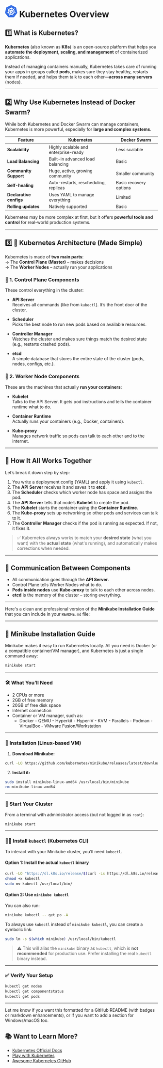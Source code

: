 # <img src="https://raw.githubusercontent.com/kubernetes/kubernetes/master/logo/logo.svg" alt="Kubernetes Logo" width="40" height="40"/> Kubernetes Overview

## 1️⃣ What is Kubernetes?

**Kubernetes** (also known as **K8s**) is an open-source platform that helps you **automate the deployment, scaling, and management** of containerized applications.

Instead of managing containers manually, Kubernetes takes care of running your apps in groups called **pods**, makes sure they stay healthy, restarts them if needed, and helps them talk to each other—**across many servers** (nodes).

---

## 2️⃣ Why Use Kubernetes Instead of Docker Swarm?

While both Kubernetes and Docker Swarm can manage containers, Kubernetes is more powerful, especially for **large and complex systems**.

| Feature                | Kubernetes                            | Docker Swarm                      |
|------------------------|----------------------------------------|-----------------------------------|
| **Scalability**        | Highly scalable and enterprise-ready   | Less scalable                     |
| **Load Balancing**     | Built-in advanced load balancing       | Basic                             |
| **Community Support**  | Huge, active, growing community        | Smaller community                 |
| **Self-healing**       | Auto-restarts, rescheduling, replicas  | Basic recovery options            |
| **Declarative configs**| Uses YAML to manage everything         | Limited                           |
| **Rolling updates**    | Natively supported                     | Basic                             |

Kubernetes may be more complex at first, but it offers **powerful tools and control** for real-world production systems.

---

## 3️⃣ 🧠 Kubernetes Architecture (Made Simple)

Kubernetes is made of **two main parts**:  
→ The **Control Plane (Master)** – makes decisions  
→ The **Worker Nodes** – actually run your applications

### 🔷 1. Control Plane Components

These control everything in the cluster:

- **API Server**  
  Receives all commands (like from `kubectl`). It’s the front door of the cluster.

- **Scheduler**  
  Picks the best node to run new pods based on available resources.

- **Controller Manager**  
  Watches the cluster and makes sure things match the desired state (e.g., restarts crashed pods).

- **etcd**  
  A simple database that stores the entire state of the cluster (pods, nodes, configs, etc.).

### 🔶 2. Worker Node Components

These are the machines that actually **run your containers**:

- **Kubelet**  
  Talks to the API Server. It gets pod instructions and tells the container runtime what to do.

- **Container Runtime**  
  Actually runs your containers (e.g., Docker, containerd).

- **Kube-proxy**  
  Manages network traffic so pods can talk to each other and to the internet.

---

## 🔄 How It All Works Together

Let’s break it down step by step:

1. You write a deployment config (YAML) and apply it using `kubectl`.
2. The **API Server** receives it and saves it to **etcd**.
3. The **Scheduler** checks which worker node has space and assigns the pod.
4. The **API Server** tells that node’s **Kubelet** to create the pod.
5. The **Kubelet** starts the container using the **Container Runtime**.
6. The **Kube-proxy** sets up networking so other pods and services can talk to it.
7. The **Controller Manager** checks if the pod is running as expected. If not, it fixes it.

> ✅ Kubernetes always works to match your **desired state** (what you want) with the **actual state** (what's running), and automatically makes corrections when needed.

---

## 📡 Communication Between Components

- All communication goes through the **API Server**.
- Control Plane tells Worker Nodes what to do.
- **Pods inside nodes** use **Kube-proxy** to talk to each other across nodes.
- **etcd** is the memory of the cluster – storing everything.

---

Here's a clean and professional version of the **Minikube Installation Guide** that you can include in your `README.md` file:

---

## 🚀 Minikube Installation Guide

Minikube makes it easy to run Kubernetes locally. All you need is Docker (or a compatible container/VM manager), and Kubernetes is just a single command away:

```bash
minikube start
```

---

### 🛠️ What You’ll Need

- 2 CPUs or more  
- 2GB of free memory  
- 20GB of free disk space  
- Internet connection  
- Container or VM manager, such as:
  - Docker - QEMU - Hyperkit - Hyper-V - KVM  - Parallels - Podman - VirtualBox - VMware Fusion/Workstation
---

### 🐧 Installation (Linux-based VM)

1. **Download Minikube:**
```bash
curl -LO https://github.com/kubernetes/minikube/releases/latest/download/minikube-linux-amd64
```

2. **Install it:**
```bash
sudo install minikube-linux-amd64 /usr/local/bin/minikube
rm minikube-linux-amd64
```

---

### 🚀 Start Your Cluster

From a terminal with administrator access (but not logged in as `root`):

```bash
minikube start
```

---

### 🧑‍💻 Install `kubectl` (Kubernetes CLI)

To interact with your Minikube cluster, you’ll need `kubectl`.

#### Option 1: Install the actual `kubectl` binary

```bash
curl -LO "https://dl.k8s.io/release/$(curl -Ls https://dl.k8s.io/release/stable.txt)/bin/linux/amd64/kubectl"
chmod +x kubectl
sudo mv kubectl /usr/local/bin/
```

#### Option 2: Use `minikube kubectl`

You can also run:

```bash
minikube kubectl -- get po -A
```

To always use `kubectl` instead of `minikube kubectl`, you can create a symbolic link:

```bash
sudo ln -s $(which minikube) /usr/local/bin/kubectl
```

> ⚠️ This will alias the `minikube` binary as `kubectl`, which is **not recommended** for production use. Prefer installing the real `kubectl` binary instead.

---

### ✅ Verify Your Setup

```bash
kubectl get nodes
kubectl get componentstatus
kubectl get pods
```

---

Let me know if you want this formatted for a GitHub README (with badges or markdown enhancements), or if you want to add a section for Windows/macOS too.

## 📚 Want to Learn More?

- [Kubernetes Official Docs](https://kubernetes.io/docs/)
- [Play with Kubernetes](https://labs.play-with-k8s.com/)
- [Awesome Kubernetes GitHub](https://github.com/ramitsurana/awesome-kubernetes)
